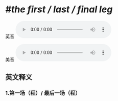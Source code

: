 # ***\#the first / last / final leg*** 
英音
<audio src="./media/the first leg  the last leg   the final leg2_AAC.aac" controls="controls"></audio>

美音
<audio src="./media/the fi rst   last   fi nal leg2_AAC.aac" controls="controls"></audio>



  

英文释义
---
### 1.**第一场（程）/ 最后一场（程）**  


